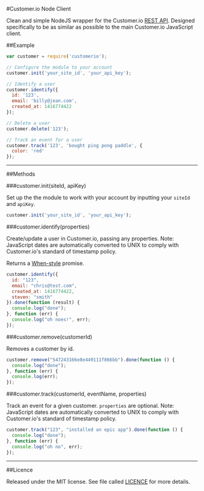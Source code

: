 #Customer.io Node Client

Clean and simple NodeJS wrapper for the Customer.io [REST API](http://customer.io/docs/api/rest.html). 
Designed specifically to be as similar as possible to the main Customer.io JavaScript client.

##Example

```js
var customer = require('customerio');

// Configure the module to your account
customer.init('your_site_id', 'your_api_key');

// Identify a user 
customer.identify({
  id: '123',
  email: 'billy@jean.com',
  created_at: 1416774422
});

// Delete a user
customer.delete('123');

// Track an event for a user
customer.track('123', 'bought ping pong paddle', {
  color: 'red'
});
```

***

##Methods

###customer.init(siteId, apiKey)

Set up the the module to work with your account by inputting your `siteId` and `apiKey`.

```js
customer.init('your_site_id', 'your_api_key');
```

###customer.identify(properties)

Create/update a user in Customer.io, passing any properties. Note: JavaScript dates are automatically converted 
to UNIX to comply with Customer.io's standard of timestamp policy.

Returns a [When-style](https://github.com/cujojs/when) promise.

```js
customer.identify({
  id: "123",
  email: "chris@test.com",
  created_at: 1416774422,
  steven: "smith"
}).done(function (result) {
  console.log("done");
}, function (err) {
  console.log("oh noes!", err);
});
```

###customer.remove(customerId)

Removes a customer by id.

```js
customer.remove("547243166e8e449111f866bb").done(function () {
  console.log("done");
}, function (err) {
  console.log(err);
});
```

###customer.track(customerId, eventName, properties)

Track an event for a given customer. `properties` are optional. Note: JavaScript dates are automatically converted 
to UNIX to comply with Customer.io's standard of timestamp policy.

```js
customer.track("123", "installed an epic app").done(function () {
  console.log("done");
}, function (err) {
  console.log("oh no", err);
});
```

***

##Licence

Released under the MIT license. See file called [LICENCE](LICENCE) for more details.